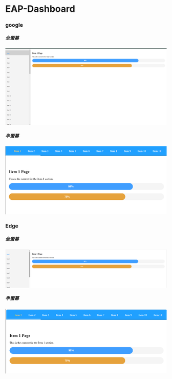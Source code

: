 # EAP-Dashboard

### google

##### 全螢幕
![alt text](image.png)

##### 半螢幕
![](image-1.png)


### Edge


##### 全螢幕
![alt text](image-3.png)

##### 半螢幕
![alt text](image-2.png)